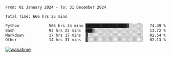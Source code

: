 <!--START_SECTION:waka-->

```txt
From: 01 January 2024 - To: 31 December 2024

Total Time: 666 hrs 25 mins

Python             506 hrs 34 mins ██████████████████▓░░░░░░   74.39 %
Bash               93 hrs 25 mins  ███▒░░░░░░░░░░░░░░░░░░░░░   13.72 %
Markdown           17 hrs 17 mins  ▓░░░░░░░░░░░░░░░░░░░░░░░░   02.54 %
Other              14 hrs 31 mins  ▓░░░░░░░░░░░░░░░░░░░░░░░░   02.13 %
```

<!--END_SECTION:waka-->
[![wakatime](https://wakatime.com/badge/user/5f89a63a-5294-4958-ad30-2b3455e63f2a.svg)](https://wakatime.com/@5f89a63a-5294-4958-ad30-2b3455e63f2a)
